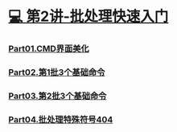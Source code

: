 

#  [💻 第2讲-批处理快速入门](./第2讲-批处理快速入门/第2讲.md)

### [Part01.CMD界面美化](./第2讲-批处理快速入门/Part01.CMD界面美化.md)

### [Part02.第1批3个基础命令](./第2讲-批处理快速入门/Part02.第1批3个基础命令.md)

### [Part03.第2批3个基础命令](./第2讲-批处理快速入门/Part03.第2批3个基础命令.md)

### [Part04.批处理特殊符号404](./第2讲-批处理快速入门/Part04.批处理特殊符号.md404)